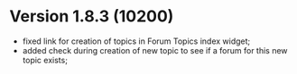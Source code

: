 # Version 1.8.3 (10200)
- fixed link for creation of topics in Forum Topics index widget;
- added check during creation of new topic to see if a forum for this new topic exists;